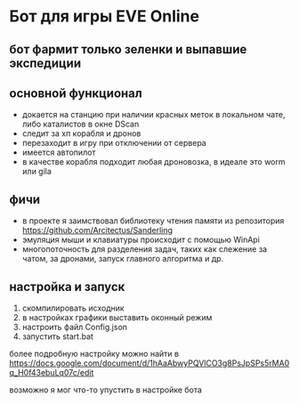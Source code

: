 # Бот для игры EVE Online

## бот фармит только зеленки и выпавшие экспедиции

## основной функционал
- докается на станцию при наличии красных меток в локальном чате, либо каталистов в окне DScan
- следит за хп корабля и дронов
- перезаходит в игру при отключении от сервера
- имеется автопилот
- в качестве корабля подходит любая дроновозка, в идеале это worm или gila

## фичи
- в проекте я заимствовал библиотеку чтения памяти из репозитория https://github.com/Arcitectus/Sanderling
- эмуляция мыши и клавиатуры происходит с помощью WinApi
- многопоточность для разделения задач, таких как слежение за чатом, за дронами, запуск главного алгоритма и др.

## настройка и запуск
1) скомпилировать исходник
2) в настройках графики выставить оконный режим
3) настроить файл Config.json
4) запустить start.bat

более подробную настройку можно найти в https://docs.google.com/document/d/1hAaAbwyPQVlCO3g8PsJpSPs5rMA0q_H0f43ebuLq07c/edit

возможно я мог что-то упустить в настройке бота
